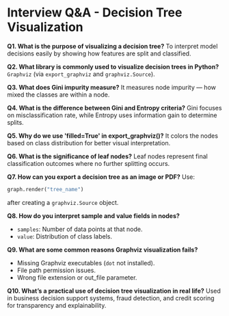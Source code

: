 # Interview Q&A - Decision Tree Visualization

**Q1. What is the purpose of visualizing a decision tree?**
To interpret model decisions easily by showing how features are split and classified.

**Q2. What library is commonly used to visualize decision trees in Python?**
`Graphviz` (via `export_graphviz` and `graphviz.Source`).

**Q3. What does Gini impurity measure?**
It measures node impurity — how mixed the classes are within a node.

**Q4. What is the difference between Gini and Entropy criteria?**
Gini focuses on misclassification rate, while Entropy uses information gain to determine splits.

**Q5. Why do we use 'filled=True' in export_graphviz()?**
It colors the nodes based on class distribution for better visual interpretation.

**Q6. What is the significance of leaf nodes?**
Leaf nodes represent final classification outcomes where no further splitting occurs.

**Q7. How can you export a decision tree as an image or PDF?**
Use:
```python
graph.render("tree_name")
```
after creating a `graphviz.Source` object.

**Q8. How do you interpret sample and value fields in nodes?**
- `samples`: Number of data points at that node.
- `value`: Distribution of class labels.

**Q9. What are some common reasons Graphviz visualization fails?**
- Missing Graphviz executables (`dot` not installed).
- File path permission issues.
- Wrong file extension or out_file parameter.

**Q10. What’s a practical use of decision tree visualization in real life?**
Used in business decision support systems, fraud detection, and credit scoring for transparency and explainability.
